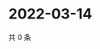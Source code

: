 # 2022-03-14

共 0 条

<!-- BEGIN WEIBO -->
<!-- 最后更新时间 Mon Mar 14 2022 05:12:47 GMT+0800 (China Standard Time) -->

<!-- END WEIBO -->
